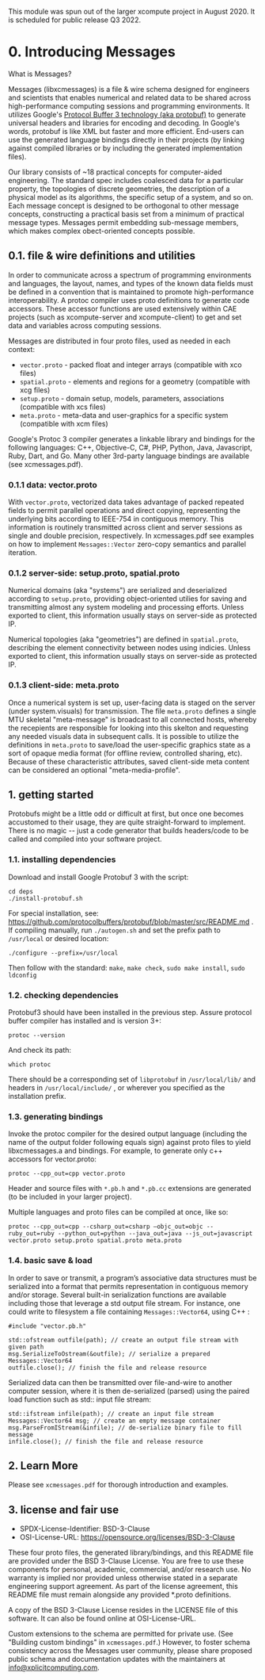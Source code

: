 
This module was spun out of the larger xcompute project in August 2020. It is scheduled for public release Q3 2022. 

# 0. Introducing Messages

What is Messages? 

Messages (libxcmessages) is a file & wire schema designed for engineers and scientists that enables numerical and related data to be shared across high-performance computing sessions and programming environments. It utilizes Google's <a href=https://developers.google.com/protocol-buffers/docs/downloads>Protocol Buffer 3 technology (aka protobuf)</a> to generate universal headers and libraries for encoding and decoding. In Google's words, protobuf is like XML but faster and more efficient. End-users can use the generated language bindings directly in their projects (by linking against compiled libraries or by including the generated implementation files).

Our library consists of ~18 practical concepts for computer-aided engineering. The standard spec includes coalesced data for a particular property, the topologies of discrete geometries, the description of a physical model as its algorithms, the specific setup of a system, and so on. Each message concept is designed to be orthogonal to other message concepts, constructing a practical basis set from a minimum of practical message types. Messages permit embedding sub-message members, which makes complex obect-oriented concepts possible.

## 0.1. file & wire definitions and utilities

In order to communicate across a spectrum of programming environments and languages, the layout, names, and types of the known data fields must be defined in a convention that is maintained to promote high-performance interoperability. A protoc compiler uses proto definitions to generate code accessors. These accessor functions are used extensively within CAE projects (such as xcompute-server and xcompute-client) to get and set data and variables across computing sessions.

Messages are distributed in four proto files, used as needed in each context:

- `vector.proto` - packed float and integer arrays (compatible with xco files)
- `spatial.proto` - elements and regions for a geometry (compatible with xcg files) 
- `setup.proto` - domain setup, models, parameters, associations (compatible with xcs files)  
- `meta.proto` - meta-data and user-graphics for a specific system (compatible with xcm files) 


Google's Protoc 3 compiler generates a linkable library and bindings for the following languages: C++, Objective-C, C#, PHP, Python, Java, Javascript, Ruby, Dart, and Go. Many other 3rd-party language bindings are available (see xcmessages.pdf).

### 0.1.1 data: vector.proto

With `vector.proto`, vectorized data takes advantage of packed repeated fields to permit parallel operations and direct copying, representing the underlying bits according to IEEE-754 in contiguous memory. This information is routinely transmitted across client and server sessions as single and double precision, respectively. In xcmessages.pdf see examples on how to implement `Messages::Vector` zero-copy semantics and parallel iteration.

### 0.1.2 server-side: setup.proto, spatial.proto

Numerical domains (aka "systems") are serialized and deserialized according to `setup.proto`, providing object-oriented utilies for saving and transmitting almost any system modeling and processing efforts. Unless exported to client, this information usually stays on server-side as protected IP.

Numerical topologies (aka "geometries") are defined in `spatial.proto`, describing the element connectivity between nodes using indicies. Unless exported to client, this information usually stays on server-side as protected IP.

### 0.1.3 client-side: meta.proto

Once a numerical system is set up, user-facing data is staged on the server (under system.visuals) for transmission. The file `meta.proto` defines a single MTU skeletal "meta-message" is broadcast to all connected hosts, whereby the recepients are responsible for looking into this skelton and requesting any needed visuals data in subsequent calls. It is possible to utilize the definitions in `meta.proto` to save/load the user-specific graphics state as a sort of opaque media format (for offline review, controlled sharing, etc). Because of these characteristic attributes, saved client-side meta content can be considered an optional "meta-media-profile".

## 1. getting started

Protobufs might be a little odd or difficult at first, but once one becomes accustomed to their usage, they are quite straight-forward to implement. There is no magic -- just a code generator that builds headers/code to be called and compiled into your software project.

### 1.1. installing dependencies

Download and install Google Protobuf 3 with the script:
```
cd deps
./install-protobuf.sh
```

For special installation, see: https://github.com/protocolbuffers/protobuf/blob/master/src/README.md
. If compiling manually, run `./autogen.sh`  and set the prefix path to `/usr/local` or desired location: 
```
./configure --prefix=/usr/local
```
Then follow with the standard: `make`, `make check`, `sudo make install`, `sudo ldconfig`

### 1.2. checking dependencies

Protobuf3 should have been installed in the previous step. Assure protocol buffer compiler has installed and is version 3+:
```
protoc --version
```
And check its path:
```
which protoc
```
There should be a corresponding set of `libprotobuf` in `/usr/local/lib/` and headers in `/usr/local/include/` , or wherever you specified as the installation prefix.

### 1.3. generating bindings

Invoke the protoc compiler for the desired output language (including the name of the output folder following equals sign) against proto files to yield libxcmessages.a and bindings. For example, to generate only c++ accessors for vector.proto:

```
protoc --cpp_out=cpp vector.proto 
```
Header and source files with `*.pb.h` and `*.pb.cc` extensions are generated (to be included in your larger project).

Multiple languages and proto files can be compiled at once, like so:

```
protoc --cpp_out=cpp --csharp_out=csharp –objc_out=objc --ruby_out=ruby --python_out=python --java_out=java --js_out=javascript vector.proto setup.proto spatial.proto meta.proto
```

### 1.4. basic save & load

In order to save or transmit, a program’s associative data structures must be serialized into a format that permits representation in contiguous memory and/or storage. Several built-in serialization functions are available including those that leverage a std output file stream. For instance, one could write to filesystem a file containing `Messages::Vector64`, using C++ :

```#include "vector.pb.h" ```

```
std::ofstream outfile(path); // create an output file stream with given path
msg.SerializeToOstream(&outfile); // serialize a prepared Messages::Vector64
outfile.close(); // finish the file and release resource
```
Serialized data can then be transmitted over file-and-wire to another computer session, where it is then de-serialized (parsed) using the paired load function such as std:: input file stream:
```
std::ifstream infile(path); // create an input file stream
Messages::Vector64 msg; // create an empty message container
msg.ParseFromIStream(&infile); // de-serialize binary file to fill message
infile.close(); // finish the file and release resource
```
## 2. Learn More

Please see `xcmessages.pdf` for thorough introduction and examples.

## 3. license and fair use

- SPDX-License-Identifier: BSD-3-Clause
- OSI-License-URL: https://opensource.org/licenses/BSD-3-Clause

These four proto files, the generated library/bindings, and this README file are provided under the BSD 3-Clause License.
You are free to use these components for personal, academic, commercial, and/or research use.  No warranty is implied nor provided unless otherwise stated in a separate engineering support agreement.  As part of the license agreement, this README file must remain alongside any provided *.proto definitions.

A copy of the BSD 3-Clause License resides in the LICENSE file of this software. It can also be found online at OSI-License-URL.

Custom extensions to the schema are permitted for private use.  (See "Building custom bindings" in `xcmessages.pdf`.)
However, to foster schema consistency across the Messages user community, please share proposed public schema and documentation updates with the maintainers at info@xplicitcomputing.com.

